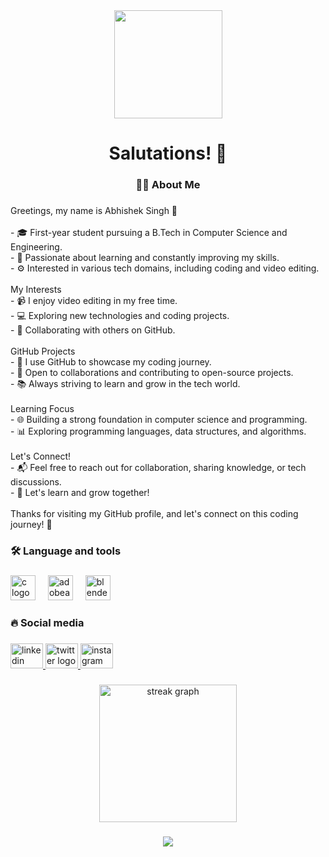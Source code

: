 <div align="center">
  <img height="173" src="https://media1.tenor.com/images/0660efe82fa3da42ed56eef013171835/tenor.gif?itemid=16596559"  />
</div>

###

<div align="center">
</div>

###

<h1 align="center">Salutations! 👋</h1>

###

<h3 align="center">👩‍💻  About Me</h3>

###

<p align="left">Greetings, my name is Abhishek Singh 👋<br><br>- 🎓 First-year student pursuing a B.Tech in Computer Science and Engineering.<br>- 🌱 Passionate about learning and constantly improving my skills.<br>- ⚙️ Interested in various tech domains, including coding and video editing.<br><br> My Interests<br>- 📹 I enjoy video editing in my free time.<br>- 💻 Exploring new technologies and coding projects.<br>- 🚀 Collaborating with others on GitHub.<br><br> GitHub Projects<br>- 🧪 I use GitHub to showcase my coding journey.<br>- 🤝 Open to collaborations and contributing to open-source projects.<br>- 📚 Always striving to learn and grow in the tech world.<br><br> Learning Focus<br>- 🌐 Building a strong foundation in computer science and programming.<br>- 📊 Exploring programming languages, data structures, and algorithms.<br><br> Let's Connect!<br>- 📬 Feel free to reach out for collaboration, sharing knowledge, or tech discussions.<br>- 🚀 Let's learn and grow together!<br><br>Thanks for visiting my GitHub profile, and let's connect on this coding journey! 🚀</p>

###

<h3 align="left">🛠 Language and tools</h3>

###

<div align="left">
  <img src="https://skillicons.dev/icons?i=c" height="40" alt="c logo"  />
  <img width="12" />
  <img src="https://skillicons.dev/icons?i=ae" height="40" alt="adobeaftereffects logo"  />
  <img width="12" />
  <img src="https://skillicons.dev/icons?i=blender" height="40" alt="blender logo"  />
</div>

###

<h3 align="left">🔥 Social media</h3>

###

<div align="left">
  <a href="https://www.linkedin.com/in/abhishek-singh-045312292?utm_source=share&utm_campaign=share_via&utm_content=profile&utm_medium=android_app" target="_blank">
    <img src="https://raw.githubusercontent.com/maurodesouza/profile-readme-generator/master/src/assets/icons/social/linkedin/default.svg" width="52" height="40" alt="linkedin logo"  />
  </a>
  <a href="https://x.com/_abhishek2304?t=XIqCpPMkzlouC7jtY_wZMw&s=08" target="_blank">
    <img src="https://raw.githubusercontent.com/maurodesouza/profile-readme-generator/master/src/assets/icons/social/twitter/default.svg" width="52" height="40" alt="twitter logo"  />
  </a>
  <a href="https://instagram.com/_.abhishek2310?igshid=MzNlNGNkZWQ4Mg==" target="_blank">
    <img src="https://raw.githubusercontent.com/maurodesouza/profile-readme-generator/master/src/assets/icons/social/instagram/default.svg" width="52" height="40" alt="instagram logo"  />
  </a>
</div>

###

<div align="center">
  <img src="https://streak-stats.demolab.com?user=AbhishekS04 &locale=en&mode=daily&theme=dark&hide_border=false&border_radius=5&order=3" height="220" alt="streak graph"  />
</div>

###

<div align="center">
  <img src="https://visitor-badge.laobi.icu/badge?page_id=AbhishekS04 .AbhishekS04 &"  />
</div>

###
